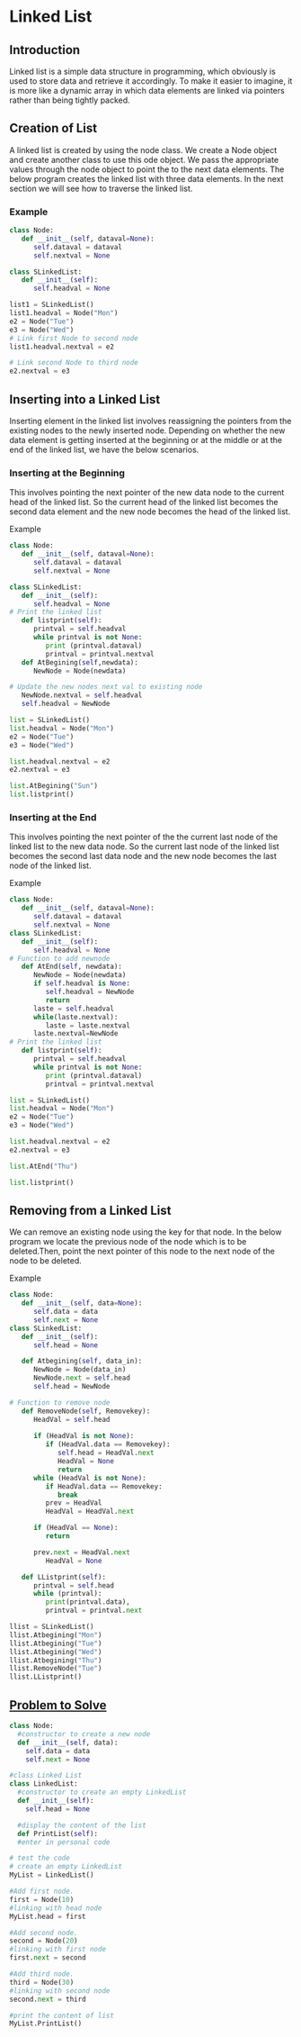 # Linked List

## Introduction

Linked list is a simple data structure in programming, which obviously is used to store data and retrieve it accordingly. To make it easier to imagine, it is more like a dynamic array in which data elements are linked via pointers rather than being tightly packed. 

## Creation of List

A linked list is created by using the node class. We create a Node object and create another class to use this ode object. We pass the appropriate values through the node object to point the to the next data elements. The below program creates the linked list with three data elements. In the next section we will see how to traverse the linked list.

### Example

```python
class Node:
   def __init__(self, dataval=None):
      self.dataval = dataval
      self.nextval = None

class SLinkedList:
   def __init__(self):
      self.headval = None

list1 = SLinkedList()
list1.headval = Node("Mon")
e2 = Node("Tue")
e3 = Node("Wed")
# Link first Node to second node
list1.headval.nextval = e2

# Link second Node to third node
e2.nextval = e3

```

## Inserting into a Linked List

Inserting element in the linked list involves reassigning the pointers from the existing nodes to the newly inserted node. Depending on whether the new data element is getting inserted at the beginning or at the middle or at the end of the linked list, we have the below scenarios.

### Inserting at the Beginning

This involves pointing the next pointer of the new data node to the current head of the linked list. So the current head of the linked list becomes the second data element and the new node becomes the head of the linked list.

Example
```python
class Node:
   def __init__(self, dataval=None):
      self.dataval = dataval
      self.nextval = None

class SLinkedList:
   def __init__(self):
      self.headval = None
# Print the linked list
   def listprint(self):
      printval = self.headval
      while printval is not None:
         print (printval.dataval)
         printval = printval.nextval
   def AtBegining(self,newdata):
      NewNode = Node(newdata)

# Update the new nodes next val to existing node
   NewNode.nextval = self.headval
   self.headval = NewNode

list = SLinkedList()
list.headval = Node("Mon")
e2 = Node("Tue")
e3 = Node("Wed")

list.headval.nextval = e2
e2.nextval = e3

list.AtBegining("Sun")
list.listprint()
```

### Inserting at the End
This involves pointing the next pointer of the the current last node of the linked list to the new data node. So the current last node of the linked list becomes the second last data node and the new node becomes the last node of the linked list.

Example
```python
class Node:
   def __init__(self, dataval=None):
      self.dataval = dataval
      self.nextval = None
class SLinkedList:
   def __init__(self):
      self.headval = None
# Function to add newnode
   def AtEnd(self, newdata):
      NewNode = Node(newdata)
      if self.headval is None:
         self.headval = NewNode
         return
      laste = self.headval
      while(laste.nextval):
         laste = laste.nextval
      laste.nextval=NewNode
# Print the linked list
   def listprint(self):
      printval = self.headval
      while printval is not None:
         print (printval.dataval)
         printval = printval.nextval

list = SLinkedList()
list.headval = Node("Mon")
e2 = Node("Tue")
e3 = Node("Wed")

list.headval.nextval = e2
e2.nextval = e3

list.AtEnd("Thu")

list.listprint()
```

## Removing from a Linked List
We can remove an existing node using the key for that node. In the below program we locate the previous node of the node which is to be deleted.Then, point the next pointer of this node to the next node of the node to be deleted.

Example
```python
class Node:
   def __init__(self, data=None):
      self.data = data
      self.next = None
class SLinkedList:
   def __init__(self):
      self.head = None

   def Atbegining(self, data_in):
      NewNode = Node(data_in)
      NewNode.next = self.head
      self.head = NewNode

# Function to remove node
   def RemoveNode(self, Removekey):
      HeadVal = self.head
         
      if (HeadVal is not None):
         if (HeadVal.data == Removekey):
            self.head = HeadVal.next
            HeadVal = None
            return
      while (HeadVal is not None):
         if HeadVal.data == Removekey:
            break
         prev = HeadVal
         HeadVal = HeadVal.next

      if (HeadVal == None):
         return

      prev.next = HeadVal.next
         HeadVal = None

   def LListprint(self):
      printval = self.head
      while (printval):
         print(printval.data),
         printval = printval.next

llist = SLinkedList()
llist.Atbegining("Mon")
llist.Atbegining("Tue")
llist.Atbegining("Wed")
llist.Atbegining("Thu")
llist.RemoveNode("Tue")
llist.LListprint()
```

## [Problem to Solve](linkedtree-solution.md)
```python
class Node:
  #constructor to create a new node
  def __init__(self, data):
    self.data = data
    self.next = None

#class Linked List
class LinkedList:
  #constructor to create an empty LinkedList
  def __init__(self):
    self.head = None

  #display the content of the list
  def PrintList(self):
  #enter in personal code

# test the code    
# create an empty LinkedList                 
MyList = LinkedList()

#Add first node.
first = Node(10)
#linking with head node
MyList.head = first

#Add second node.
second = Node(20)
#linking with first node
first.next = second

#Add third node.
third = Node(30)
#linking with second node
second.next = third

#print the content of list 
MyList.PrintList()
```
